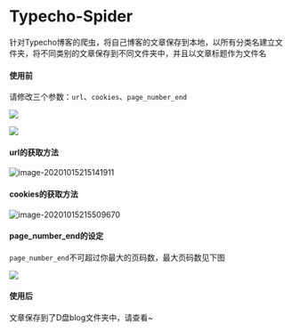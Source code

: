 # Typecho-Spider

针对Typecho博客的爬虫，将自己博客的文章保存到本地，以所有分类名建立文件夹，将不同类别的文章保存到不同文件夹中，并且以文章标题作为文件名

#### 使用前

请修改三个参数：`url`、`cookies`、`page_number_end`

![](https://i.loli.net/2020/10/15/XwS32saufAdjEIq.png)

![](https://i.loli.net/2020/10/15/i5JIrxEz4pv3Qen.png)

#### url的获取方法

![image-20201015215141911](https://i.loli.net/2020/10/15/VbgRaXBK6HJm7fN.png)

#### cookies的获取方法

![image-20201015215509670](https://i.loli.net/2020/10/15/VUdRS3YefjkqlTP.png)

#### page_number_end的设定

`page_number_end`不可超过你最大的页码数，最大页码数见下图

![](https://i.loli.net/2020/10/15/DAca8Wxs5wgZkTV.png#shadow)

#### 使用后

文章保存到了D盘blog文件夹中，请查看~